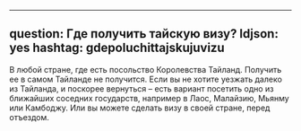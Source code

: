  ---
 question: Где получить тайскую визу?
 ldjson: yes
 hashtag: gdepoluchittajskujuvizu
 ---

В любой стране, где есть посольство Королевства Тайланд. Получить ее в самом Тайланде не получится. Если вы не хотите уезжать далеко из Тайланда, и поскорее вернуться – есть вариант посетить одно из ближайших соседних государств, например в Лаос, Малайзию, Мьянму или Камбоджу. Или вы можете сделать визу в своей стране, перед отъездом.
